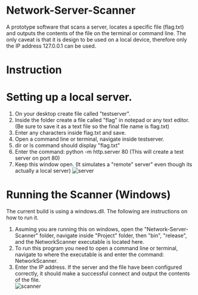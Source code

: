 # Network-Server-Scanner
A prototype software that scans a server, locates a specific file (flag.txt) and outputs the contents of the file on the terminal or command line.
The only caveat is that it is design to be used on a local device, therefore only the IP address 127.0.0.1 can be used.

# Instruction

# Setting up a local server.
1. On your desktop create file called "testserver".
2. Inside the folder create a file called "flag" in notepad or any text editor. (Be sure to save it as a text file so the final file name is flag.txt)
3. Enter any characters inside flag.txt and save.
4. Open a command line or terminal, navigate inside testserver.
5. dir or ls command should display "flag.txt"
6. Enter the command: python -m http.server 80 (This will create a test server on port 80)
7. Keep this window open. (It simulates a "remote" server" even though its actually a local server)
![server](https://github.com/l1legend/Network-Server-Scanner/assets/28288764/678224a2-5d15-4cac-b672-c767277ab272)


# Running the Scanner (Windows)
The current build is using a windows.dll. The following are instructions on how to run it.
1. Asuming you are running this on windows, open the "Network-Server-Scanner" folder, navigate inside "Project" folder,
then "bin", "release", and the NetworkScanner executable is located here.
2. To run this program you need to open a command line or terminal, navigate to where the executable is 
and enter the command: NetworkScanner.
3. Enter the IP address. If the server and the file have been configured correctly, it should make a successful connect and output the contents of the file.  
![scanner](https://github.com/l1legend/Network-Server-Scanner/assets/28288764/65892a27-efbe-4fc8-a219-51a4d883e1d1)


